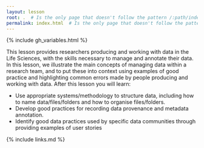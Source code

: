 ```yaml
---
layout: lesson
root: .  # Is the only page that doesn't follow the pattern /:path/index.html
permalink: index.html  # Is the only page that doesn't follow the pattern /:path/index.html
---
```


{% include gh_variables.html %}

This lesson provides researchers producing and working with data in the Life Sciences, with the skills necessary to manage and annotate their data.
In this lesson, we illustrate the main concepts of managing data within a research team, and to put these into context using examples of good practice and highlighting common errors made by people producing and working with data.
After this lesson you will learn:
* Use appropriate systems/methodology to structure data, including how to name data/files/folders and how to organise files/folders.
* Develop good practices for recording data provenance and metadata annotation.
* Identify good data practices used by specific data communities through providing examples of user stories 



{% include links.md %}

